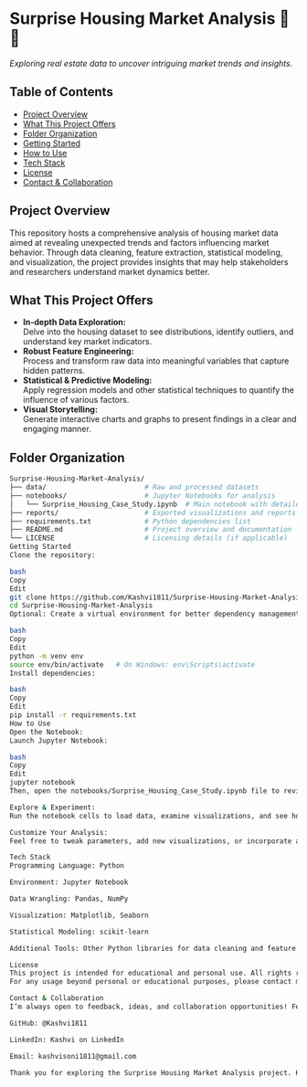 # Surprise Housing Market Analysis 🏡✨

*Exploring real estate data to uncover intriguing market trends and insights.*

## Table of Contents
- [Project Overview](#project-overview)
- [What This Project Offers](#what-this-project-offers)
- [Folder Organization](#folder-organization)
- [Getting Started](#getting-started)
- [How to Use](#how-to-use)
- [Tech Stack](#tech-stack)
- [License](#license)
- [Contact & Collaboration](#contact--collaboration)

## Project Overview
This repository hosts a comprehensive analysis of housing market data aimed at revealing unexpected trends and factors influencing market behavior. Through data cleaning, feature extraction, statistical modeling, and visualization, the project provides insights that may help stakeholders and researchers understand market dynamics better.

## What This Project Offers
- **In-depth Data Exploration:**  
  Delve into the housing dataset to see distributions, identify outliers, and understand key market indicators.
- **Robust Feature Engineering:**  
  Process and transform raw data into meaningful variables that capture hidden patterns.
- **Statistical & Predictive Modeling:**  
  Apply regression models and other statistical techniques to quantify the influence of various factors.
- **Visual Storytelling:**  
  Generate interactive charts and graphs to present findings in a clear and engaging manner.

## Folder Organization
```bash
Surprise-Housing-Market-Analysis/
├── data/                        # Raw and processed datasets
├── notebooks/                   # Jupyter Notebooks for analysis
│   └── Surprise_Housing_Case_Study.ipynb  # Main notebook with detailed analysis
├── reports/                     # Exported visualizations and reports
├── requirements.txt             # Python dependencies list
├── README.md                    # Project overview and documentation
└── LICENSE                      # Licensing details (if applicable)
Getting Started
Clone the repository:

bash
Copy
Edit
git clone https://github.com/Kashvi1811/Surprise-Housing-Market-Analysis.git
cd Surprise-Housing-Market-Analysis
Optional: Create a virtual environment for better dependency management:

bash
Copy
Edit
python -m venv env
source env/bin/activate   # On Windows: env\Scripts\activate
Install dependencies:

bash
Copy
Edit
pip install -r requirements.txt
How to Use
Open the Notebook:
Launch Jupyter Notebook:

bash
Copy
Edit
jupyter notebook
Then, open the notebooks/Surprise_Housing_Case_Study.ipynb file to review and run the analysis.

Explore & Experiment:
Run the notebook cells to load data, examine visualizations, and see how various models perform.

Customize Your Analysis:
Feel free to tweak parameters, add new visualizations, or incorporate additional datasets to extend the insights.

Tech Stack
Programming Language: Python

Environment: Jupyter Notebook

Data Wrangling: Pandas, NumPy

Visualization: Matplotlib, Seaborn

Statistical Modeling: scikit-learn

Additional Tools: Other Python libraries for data cleaning and feature engineering

License
This project is intended for educational and personal use. All rights reserved by Kashvi1811.
For any usage beyond personal or educational purposes, please contact me in advance.

Contact & Collaboration
I’m always open to feedback, ideas, and collaboration opportunities! Feel free to reach out:

GitHub: @Kashvi1811

LinkedIn: Kashvi on LinkedIn

Email: kashvisoni1811@gmail.com

Thank you for exploring the Surprise Housing Market Analysis project. Happy exploring and analyzing!


